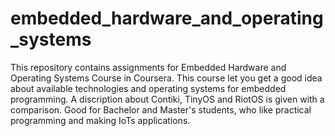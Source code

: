 # embedded_hardware_and_operating_systems
This repository contains assignments for Embedded Hardware and Operating Systems Course in Coursera. This course let you get a good idea about available technologies and operating systems for embedded programming. A discription about Contiki, TinyOS and RiotOS is given with a comparison. Good for Bachelor and Master's students, who like practical programming and making IoTs applications.
